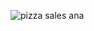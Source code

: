 ![pizza sales ana](https://github.com/tirtha2016/power_bi_dashboard_analysis/assets/130783172/3a989b31-9177-4575-8294-ad47a12f8c5e)
